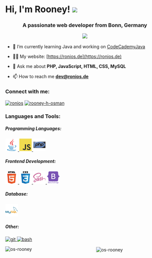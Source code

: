 <h1>Hi, I'm Rooney! <img width="35rem" src="https://raw.githubusercontent.com/TheDudeThatCode/TheDudeThatCode/master/Assets/Hi.gif"></h1>
<div align="center">
  <h3>A passionate web developer from Bonn, Germany</h3>
  <img src="https://user-images.githubusercontent.com/5713670/87202985-820dcb80-c2b6-11ea-9f56-7ec461c497c3.gif" style="width: 5rem;">
</div>

- 🔭 I’m currently learning Java and working on [CodeCademyJava](https://github.com/os-rooney/CodeCademyJava)

- 👨‍💻 My website: [https://ronios.de](https://ronios.de)

- 💬 Ask me about **PHP, JavaScript, HTML, CSS, MySQL**

- 📫 How to reach me **dev@ronios.de**

<h3 align="left">Connect with me:</h3>
<p align="left">
<a href="https://dev.to/ronios" target="blank"><img align="center" src="https://raw.githubusercontent.com/rahuldkjain/github-profile-readme-generator/master/src/images/icons/Social/devto.svg" alt="ronios" height="30" width="40" /></a>
<a href="https://linkedin.com/in/rooney-h-osman" target="blank"><img align="center" src="https://raw.githubusercontent.com/rahuldkjain/github-profile-readme-generator/master/src/images/icons/Social/linked-in-alt.svg" alt="rooney-h-osman" height="30" width="40" /></a>
</p>

<h3 align="left">Languages and Tools:</h3>
<h5>Programming Languages: </h5>
<p align="left">
<a href="https://www.java.com" target="_blank" rel="noreferrer"> <img src="https://raw.githubusercontent.com/devicons/devicon/master/icons/java/java-original.svg" alt="java" width="40" height="40"/> </a>
<a href="https://developer.mozilla.org/en-US/docs/Web/JavaScript" target="_blank" rel="noreferrer"> <img src="https://raw.githubusercontent.com/devicons/devicon/master/icons/javascript/javascript-original.svg" alt="javascript" width="40" height="40"/> </a>
<a href="https://www.php.net" target="_blank" rel="noreferrer"> <img src="https://raw.githubusercontent.com/devicons/devicon/master/icons/php/php-original.svg" alt="php" width="40" height="40"/> </a>
</p>

<h5 align="left">Frontend Development:</h5>
<p align="left">
<!--<a href="https://angular.io" target="_blank" rel="noreferrer"> <img src="https://angular.io/assets/images/logos/angular/angular.svg" alt="angular" width="40" height="40"/> </a>-->
<a href="https://www.w3.org/html/" target="_blank" rel="noreferrer"> <img src="https://raw.githubusercontent.com/devicons/devicon/master/icons/html5/html5-original-wordmark.svg" alt="html5" width="40" height="40"/> </a>
<a href="https://www.w3schools.com/css/" target="_blank" rel="noreferrer"> <img src="https://raw.githubusercontent.com/devicons/devicon/master/icons/css3/css3-original-wordmark.svg" alt="css3" width="40" height="40"/> </a>
<a href="https://sass-lang.com" target="_blank" rel="noreferrer"> <img src="https://raw.githubusercontent.com/devicons/devicon/master/icons/sass/sass-original.svg" alt="sass" width="40" height="40"/> </a>
<a href="https://getbootstrap.com" target="_blank" rel="noreferrer"> <img src="https://raw.githubusercontent.com/devicons/devicon/master/icons/bootstrap/bootstrap-plain-wordmark.svg" alt="bootstrap" width="40" height="40"/> </a>
</p>
<!--<h5 align="left">Backend Development</h5>
<p align="left">
<a href="https://spring.io/" target="_blank" rel="noreferrer"> <img src="https://www.vectorlogo.zone/logos/springio/springio-icon.svg" alt="spring" width="40" height="40"/> </a>
</p>-->

<h5 align="left">Database:</h5>
<p align="left">
<a href="https://www.mysql.com/" target="_blank" rel="noreferrer"> <img src="https://raw.githubusercontent.com/devicons/devicon/master/icons/mysql/mysql-original-wordmark.svg" alt="mysql" width="40" height="40"/> </a>
</p>

<!-- <h5 align="left">Testing:</h5>
<p align="left">
<a href="https://mochajs.org" target="_blank" rel="noreferrer"> <img src="https://www.vectorlogo.zone/logos/mochajs/mochajs-icon.svg" alt="mocha" width="40" height="40"/> </a> 
</p> -->

<h5 align="left">Other:</h5>
<p align="left">
<a href="https://git-scm.com/" target="_blank" rel="noreferrer"> <img src="https://www.vectorlogo.zone/logos/git-scm/git-scm-icon.svg" alt="git" width="40" height="40"/> </a> 
<a href="https://www.gnu.org/software/bash/" target="_blank" rel="noreferrer"> <img src="https://www.vectorlogo.zone/logos/gnu_bash/gnu_bash-icon.svg" alt="bash" width="40" height="40"/> </a>
</p>

<!-- [![trophy](https://github-profile-trophy.vercel.app/?username=os-rooney&theme=onedark)](https://github.com/os-rooney/github-profile-trophy) -->
  

<p><img style="width:18rem;" align="left" src="https://github-readme-stats.vercel.app/api/top-langs?username=os-rooney&show_icons=true&locale=en&layout=compact" alt="os-rooney" /></p>

<p><img style="width:20rem;" align="center" src="https://github-readme-streak-stats.herokuapp.com/?user=os-rooney" alt="os-rooney" /></p>

<!--<p align="left"> <a href="https://github.com/ryo-ma/github-profile-trophy"><img src="https://github-profile-trophy.vercel.app/?username=os-rooney" alt="os-rooney" /></a> </p>-->
